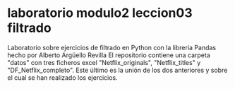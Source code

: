 # laboratorio modulo2 leccion03 filtrado
Laboratorio sobre ejercicios de filtrado en Python con la libreria Pandas hecho por Alberto Argüello Revilla
El repositorio contiene una carpeta "datos" con tres ficheros excel "Netflix_originals", "Netflix_titles" y "DF_Netflix_completo". Este último es la unión de los dos anteriores
y sobre el cual se han realizado los ejercicios.
